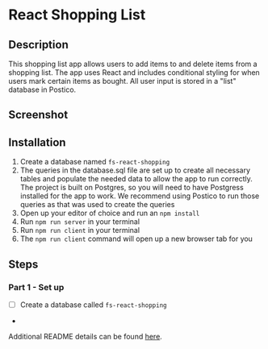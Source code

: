 # React Shopping List

## Description

This shopping list app allows users to add items to and delete items from a shopping list. The app uses React and includes conditional styling for when users mark certain items as bought. All user input is stored in a "list" database in Postico.

## Screenshot



## Installation

1. Create a database named ```fs-react-shopping```
2. The queries in the database.sql file are set up to create all necessary tables and populate the needed data to allow the app to run correctly. The project is built on Postgres, so you will need to have Postgress installed for the app to work. We recommend using Postico to run those queries as that was used to create the queries
3. Open up your editor of choice and run an ```npm install```
4. Run ```npm run server``` in your terminal
5. Run ```npm run client``` in your terminal
6. The ```npm run client``` command will open up a new browser tab for you


## Steps

### Part 1 - Set up
- [ ] Create a database called ```fs-react-shopping```
- 

Additional README details can be found [here](https://github.com/PrimeAcademy/readme-template/blob/master/README.md).
